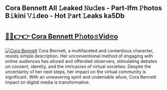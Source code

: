 ## Cora Bennett All 𝙻eaked 𝙽u𝚍es - Part-Ifm 𝙿hotos B𝚒kini 𝚅𝚒deo - Hot 𝙿art 𝙻eaks ka5Db

# <h2><a href="http://ld5tw0.urlbe.top/?page=Cora+Bennett">🔗🔗👉👉 Cora Bennett P𝚑oto𝚜Vid𝚎o</a></h2>

[![Cora Bennett](https://i.imgur.com/eBuTRDB.gif)](http://ld5tw0.urlbe.top/?page=Cora+Bennett)
Cora Bennett, a multifaceted and contentious character, resists simple description. Her unconventional method of engaging with online audiences has allured and offended observers, stimulating debates on consent, identity, and the intricacies of virtual societies. Despite the uncertainty of her next steps, her impact on the virtual community is significant. With an unwavering spirit and undeniable allure, Cora Bennett impact on digital media is transformative.
